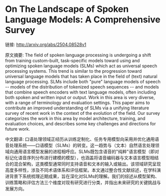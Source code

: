 # On The Landscape of Spoken Language Models: A Comprehensive Survey

链接: http://arxiv.org/abs/2504.08528v1

原文摘要:
The field of spoken language processing is undergoing a shift from training
custom-built, task-specific models toward using and optimizing spoken language
models (SLMs) which act as universal speech processing systems. This trend is
similar to the progression toward universal language models that has taken
place in the field of (text) natural language processing. SLMs include both
"pure" language models of speech -- models of the distribution of tokenized
speech sequences -- and models that combine speech encoders with text language
models, often including both spoken and written input or output. Work in this
area is very diverse, with a range of terminology and evaluation settings. This
paper aims to contribute an improved understanding of SLMs via a unifying
literature survey of recent work in the context of the evolution of the field.
Our survey categorizes the work in this area by model architecture, training,
and evaluation choices, and describes some key challenges and directions for
future work.

中文翻译:
口语处理领域正经历从训练定制化、任务专用模型向采用并优化通用语音处理系统——口语模型（SLMs）的转变。这一趋势与（文本）自然语言处理领域向通用语言模型发展的进程相呼应。SLMs既包含语音的"纯粹"语言模型（即对标记化语音序列分布进行建模的模型），也涵盖将语音编码器与文本语言模型相结合的混合架构，这类模型通常同时支持语音和文本的输入或输出。该领域研究呈现高度多样性，涉及不同术语体系和评估框架。本文通过整合性文献综述，在学科演进背景下系统梳理近期成果，旨在深化对SLMs的理解。我们的综述从模型架构、训练策略和评估方法三个维度对现有研究进行分类，并指出未来研究的关键挑战与发展方向。

